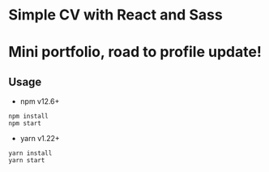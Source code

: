 # Simple CV with React and Sass
# Mini portfolio, road to profile update!
## Usage
* npm v12.6+
```
npm install
npm start
```
* yarn v1.22+
```
yarn install
yarn start
```
